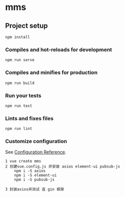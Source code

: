 # mms

## Project setup
```
npm install
```

### Compiles and hot-reloads for development
```
npm run serve
```

### Compiles and minifies for production
```
npm run build
```

### Run your tests
```
npm run test
```

### Lints and fixes files
```
npm run lint
```

### Customize configuration
See [Configuration Reference](https://cli.vuejs.org/config/).



```
1 vue create mms
2 创建vue.config.js 并安装 axios element-ui pubsub-js
    npm i -S axios
    npm i -S element-ui
    npm i -S pubsub-js

3 封装axios并测试 连 gin 框架

```